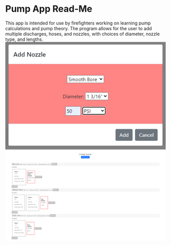 <h1>Pump App Read-Me</h1>
This app is intended for use by firefighters working on learning pump calculations and pump theory. The program allows for the user to add multiple discharges, hoses, and nozzles, with choices of diameter, nozzle type, and lengths.
<img src="img/Add_Nozzle.PNG">
<img src="img/Screen.PNG" width=1000px>
